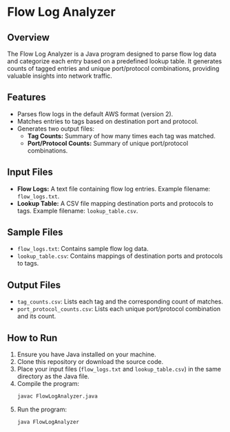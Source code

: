 
# Flow Log Analyzer

## Overview
The Flow Log Analyzer is a Java program designed to parse flow log data and categorize each entry based on a predefined lookup table. It generates counts of tagged entries and unique port/protocol combinations, providing valuable insights into network traffic.

## Features
- Parses flow logs in the default AWS format (version 2).
- Matches entries to tags based on destination port and protocol.
- Generates two output files:
  - **Tag Counts:** Summary of how many times each tag was matched.
  - **Port/Protocol Counts:** Summary of unique port/protocol combinations.

## Input Files
- **Flow Logs:** A text file containing flow log entries. Example filename: `flow_logs.txt`.
- **Lookup Table:** A CSV file mapping destination ports and protocols to tags. Example filename: `lookup_table.csv`.

## Sample Files
- `flow_logs.txt`: Contains sample flow log data.
- `lookup_table.csv`: Contains mappings of destination ports and protocols to tags.

## Output Files
- `tag_counts.csv`: Lists each tag and the corresponding count of matches.
- `port_protocol_counts.csv`: Lists each unique port/protocol combination and its count.

## How to Run
1. Ensure you have Java installed on your machine.
2. Clone this repository or download the source code.
3. Place your input files (`flow_logs.txt` and `lookup_table.csv`) in the same directory as the Java file.
4. Compile the program:
   ```bash
   javac FlowLogAnalyzer.java
5. Run the program:
   ```bash
   java FlowLogAnalyzer
   
